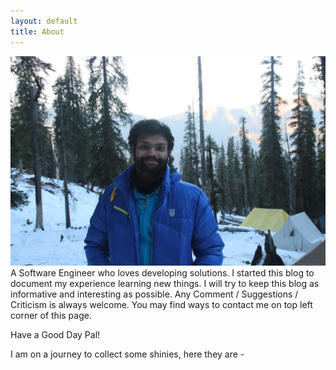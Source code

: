 ```yaml
---
layout: default
title: About
---
```


![Profile Image](assets/img/profile.jpg)
A Software Engineer who loves developing solutions.
I started this blog to document my experience learning new things. I will try to keep this blog as informative and interesting as possible. Any Comment / Suggestions / Criticism is always welcome. You may find ways to contact me on top left corner of this page.

Have a Good Day Pal!

I am on a journey to collect some shinies, here they are -

<div data-iframe-width="150" data-iframe-height="270" data-share-badge-id="3a7bac07-20c9-45a6-919a-1c9413966505" data-share-badge-host="https://www.credly.com"></div><script type="text/javascript" async src="//cdn.credly.com/assets/utilities/embed.js"></script> 